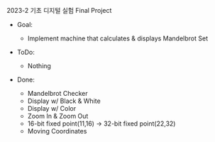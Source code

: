 2023-2 기초 디지털 실험 Final Project

- Goal:
  - Implement machine that calculates & displays Mandelbrot Set

- ToDo:
  
  - Nothing

- Done:
  - Mandelbrot Checker
  - Display w/ Black & White
  - Display w/ Color
  - Zoom In & Zoom Out
  - 16-bit fixed point(11,16) -> 32-bit fixed point(22,32)
  - Moving Coordinates
